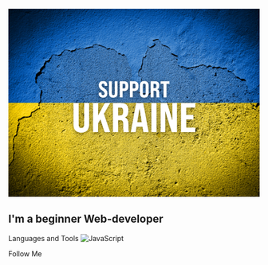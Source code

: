[![Header](https://github.com/Maksym-Maleiev/Maksym-Maleiev/blob/main/assets/support-ukraine.png)](https://itukraine.org.ua/)

## I'm a beginner Web-developer

Languages and Tools
![JavaScript](https://img.shields.io/badge/-JavaScript-#075cb2?style=for-the-badge&logo=appveyor)

Follow Me
